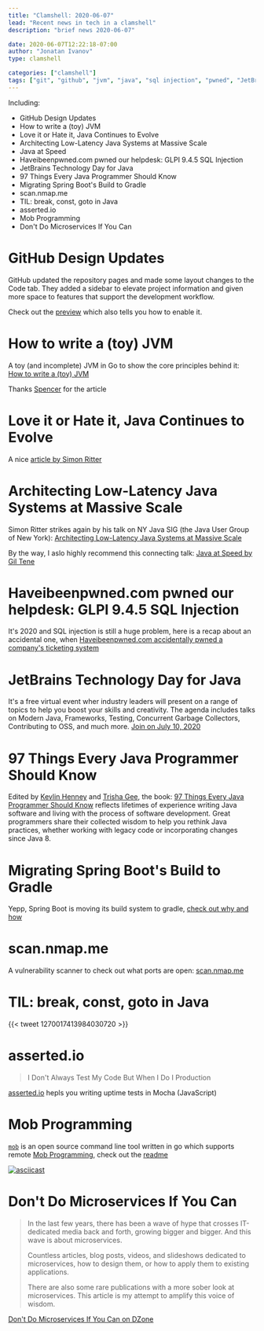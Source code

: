 ```yaml
---
title: "Clamshell: 2020-06-07"
lead: "Recent news in tech in a clamshell"
description: "brief news 2020-06-07"

date: 2020-06-07T12:22:18-07:00
author: "Jonatan Ivanov"
type: clamshell

categories: ["clamshell"]
tags: ["git", "github", "jvm", "java", "sql injection", "pwned", "JetBrains", "spring", "spring boot", "gradle", "nmap", "security", "testing", "JavaScript", "Mob Programming", "microservices"]
---
```


Including:
- GitHub Design Updates
- How to write a (toy) JVM
- Love it or Hate it, Java Continues to Evolve
- Architecting Low-Latency Java Systems at Massive Scale
- Java at Speed 
- Haveibeenpwned.com pwned our helpdesk: GLPI 9.4.5 SQL Injection
- JetBrains Technology Day for Java
- 97 Things Every Java Programmer Should Know
- Migrating Spring Boot's Build to Gradle
- scan.nmap.me
- TIL: break, const, goto in Java
- asserted.io
- Mob Programming
- Don't Do Microservices If You Can

<!--more-->

# GitHub Design Updates

GitHub updated the repository pages and made some layout changes to the Code tab. They added a sidebar to elevate project information and given more space to features that support the development workflow.

Check out the [preview](https://gist.github.com/broccolini/2245234ac3a4936049e8ffc13f376986) which also tells you how to enable it.

# How to write a (toy) JVM

A toy (and incomplete) JVM in Go to show the core principles behind it: [How to write a (toy) JVM](https://zserge.com/posts/jvm/)

Thanks [Spencer](https://github.com/srt4) for the article

# Love it or Hate it, Java Continues to Evolve

A nice [article by Simon Ritter](https://www.azul.com/love-it-or-hate-it-java-continues-to-evolve/)

# Architecting Low-Latency Java Systems at Massive Scale

Simon Ritter strikes again by his talk on NY Java SIG (the Java User Group of New York): [Architecting Low-Latency Java Systems at Massive Scale](https://www.youtube.com/watch?v=8MgEG7gztjw)

By the way, I aslo highly recommend this connecting talk: [Java at Speed by Gil Tene](https://www.youtube.com/watch?v=ot3PESmNXhE)

# Haveibeenpwned.com pwned our helpdesk: GLPI 9.4.5 SQL Injection

It's 2020 and SQL injection is still a huge problem, here is a recap about an accidental one, when [Haveibeenpwned.com accidentally pwned a company's ticketing system](https://fyr.io/2020/05/30/haveibeenpwned-com-pwned-our-helpdesk-glpi-9-4-5-sql-injection/)

# JetBrains Technology Day for Java

It's a free virtual event wher industry leaders will present on a range of topics to help you boost your skills and creativity. The agenda includes talks on Modern Java, Frameworks, Testing, Concurrent Garbage Collectors, Contributing to OSS, and much more. [Join on July 10, 2020](https://pages.jetbrains.com/technology-day-java-2020)

# 97 Things Every Java Programmer Should Know

Edited by [Kevlin Henney](https://twitter.com/KevlinHenney) and [Trisha Gee](https://twitter.com/trisha_gee), the book: [97 Things Every Java Programmer Should Know](https://www.oreilly.com/library/view/97-things-every/9781491952689/) reflects lifetimes of experience writing Java software and living with the process of software development. Great programmers share their collected wisdom to help you rethink Java practices, whether working with legacy code or incorporating changes since Java 8.

# Migrating Spring Boot's Build to Gradle

Yepp, Spring Boot is moving its build system to gradle, [check out why and how](https://spring.io/blog/2020/06/08/migrating-spring-boot-s-build-to-gradle)

# scan.nmap.me

A vulnerability scanner to check out what ports are open: [scan.nmap.me](http://scan.nmap.me/)

# TIL: break, const, goto in Java

{{< tweet 1270017413984030720 >}}

# asserted.io

>I Don't Always Test My Code But When I Do I Production

[asserted.io](https://asserted.io/) hepls you writing uptime tests in Mocha (JavaScript)

# Mob Programming

[`mob`](https://github.com/remotemobprogramming/mob) is an open source command line tool written in go which supports remote [Mob Programming](https://en.wikipedia.org/wiki/Mob_programming), check out the [readme](https://github.com/remotemobprogramming/mob)

[![asciicast](https://asciinema.org/a/321885.svg)](https://asciinema.org/a/321885)

# Don't Do Microservices If You Can

>In the last few years, there has been a wave of hype that crosses IT-dedicated media back and forth, growing bigger and bigger. And this wave is about microservices.
>
>Countless articles, blog posts, videos, and slideshows dedicated to microservices, how to design them, or how to apply them to existing applications.
>
>There are also some rare publications with a more sober look at microservices. This article is my attempt to amplify this voice of wisdom.

[Don't Do Microservices If You Can on DZone](https://dzone.com/articles/dont-do-microservices-if-you-can)
